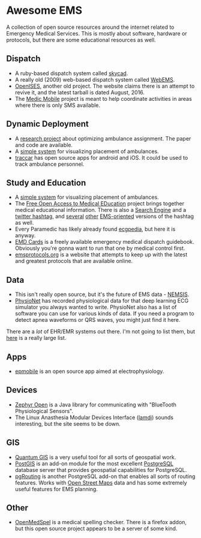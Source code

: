 # Awesome EMS
A collection of open source resources around the internet related to Emergency Medical Services. This is mostly about software, hardware or protocols, but there are some educational resources as well.

## Dispatch

* A ruby-based dispatch system called [skycad](https://github.com/shakycode/skycad).
* A really old (2009) web-based dispatch system called [WebEMS](http://webems.sourceforge.net/). 
* [OpenISES](https://sourceforge.net/projects/openises/?source=navbar), another old project. The website claims there is an attempt to revive it, and the latest tarball is dated August, 2016. 
* The [Medic Mobile](https://github.com/medic) project is meant to help coordinate activities in areas where there is only SMS available.

## Dynamic Deployment

* A [research project](https://github.com/4rdhendu/Ambulance-multi-agent-planning) about optimizing ambulance assignment. The paper and code are available.
* A [simple system](https://github.com/ViditIsOnline/SLOR_Back) for visualizing placement of ambulances.
* [traccar](https://www.traccar.org/) has open source apps for android and iOS. It could be used to track ambulance personnel.

## Study and Education

* A [simple system](https://github.com/ViditIsOnline/SLOR_Back) for visualizing placement of ambulances.
* The [Free Open Access to Medical EDucation](http://lifeinthefastlane.com/collections/) project brings together medical educational information. There is also a [Search Engine](http://googlefoam.com) and a [twitter hashtag](https://twitter.com/hashtag/foamed), and [several](https://twitter.com/hashtag/foampara) [other](https://twitter.com/hashtag/foamcc) [EMS-oriented](https://twitter.com/hashtag/foamems) versions of the hashtag as well.
* Every Paramedic has likely already found [ecgpedia](http://en.ecgpedia.org), but here it is anyway.
* [EMD Cards](http://www.tablonenblanco.com/Ticket/emd_cards/EMD_Card_Version_0.26.2.pdf) is a freely available emergency medical dispatch guidebook. Obviously you're gonna want to run that one by medical control first.
* [emsprotocols.org](http://www.emsprotocols.org/) is a website that attempts to keep up with the latest and greatest protocols that are available online.

## Data

* This isn't really open source, but it's the future of EMS data - [NEMSIS](http://www.nemsis.org/index.html).
* [PhysioNet](http://www.physionet.org/) has recorded physiological data for that deep learning ECG simulator you always wanted to write. PhysioNet also has a list of software you can use for various kinds of data. If you need a program to detect apnea waveforms or QRS waves, you might just find it here.

There are a *lot* of EHR/EMR systems out there. I'm not going to list them, but [here](http://www.ourmed.org/wiki/List_of_open_source_healthcare_software) is a really large list.

## Apps

* [epmobile](https://github.com/mannd/epmobile) is an open source app aimed at electrophysiology.

## Devices

* [Zephyr Open](https://code.google.com/archive/p/zephyropen/) is a Java library for communicating with "BlueTooth Physiological Sensors".
* The Linux Anasthesia Modular Devices Interface ([lamdi](gasnet.med.yale.edu/lamdi/)) sounds interesting, but the site seems to be down.

## GIS

* [Quantum GIS](qgis.org) is a very useful tool for all sorts of geospatial work.
* [PostGIS](postgis.net) is an add-on module for the most excellent [PostgreSQL](postgresql.org) database server that provides geospatial capabilities for PostgreSQL.
* [pgRouting](pgrouting.org) is another PostgreSQL add-on that enables all sorts of routing features. Works with [Open Street Maps](openstreetmap.org) data and has some extremely useful features for EMS planning.




## Other

* [OpenMedSpel](https://www.openhub.net/p/openmedspel) is a medical spelling checker. There is a firefox addon, but this open source project appears to be a server of some kind.

